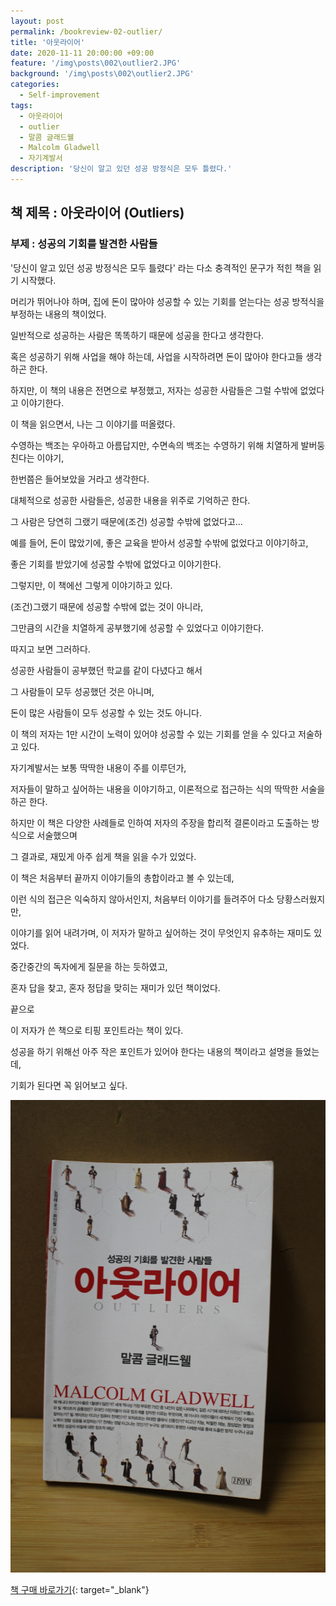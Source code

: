 ```yaml
---
layout: post
permalink: /bookreview-02-outlier/
title: '아웃라이어'
date: 2020-11-11 20:00:00 +09:00
feature: '/img\posts\002\outlier2.JPG'
background: '/img\posts\002\outlier2.JPG'
categories:
  - Self-improvement
tags:
  - 아웃라이어
  - outlier
  - 말콤 글래드웰
  - Malcolm Gladwell
  - 자기계발서
description: '당신이 알고 있던 성공 방정식은 모두 틀렸다.'
---
```

## 책 제목 : 아웃라이어 (Outliers)

### 부제 : 성공의 기회를 발견한 사람들

'당신이 알고 있던 성공 방정식은 모두 틀렸다' 라는 다소 충격적인 문구가 적힌 책을 읽기 시작했다.



머리가 뛰어나야 하며, 집에 돈이 많아야 성공할 수 있는 기회를 얻는다는 성공 방적식을 부정하는 내용의 책이었다.

일반적으로 성공하는 사람은 똑똑하기 때문에 성공을 한다고 생각한다.

혹은 성공하기 위해 사업을 해야 하는데, 사업을 시작하려면 돈이 많아야 한다고들 생각하곤 한다.



하지만, 이 책의 내용은 전면으로 부정했고, 저자는 성공한 사람들은 그럴 수밖에 없었다고 이야기한다.



이 책을 읽으면서, 나는 그 이야기를 떠올렸다.

수영하는 백조는 우아하고 아름답지만, 수면속의 백조는 수영하기 위해 치열하게 발버둥 친다는 이야기,

한번쯤은 들어보았을 거라고 생각한다.



대체적으로 성공한 사람들은, 성공한 내용을 위주로 기억하곤 한다.

그 사람은 당연히 그랬기 때문에(조건) 성공할 수밖에 없었다고...

예를 들어, 돈이 많았기에, 좋은 교육을 받아서 성공할 수밖에 없었다고 이야기하고,

좋은 기회를 받았기에 성공할 수밖에 없었다고 이야기한다.



그렇지만, 이 책에선 그렇게 이야기하고 있다.

(조건)그랬기 때문에 성공할 수밖에 없는 것이 아니라,

그만큼의 시간을 치열하게 공부했기에 성공할 수 있었다고 이야기한다.

따지고 보면 그러하다.

성공한 사람들이 공부했던 학교를 같이 다녔다고 해서

그 사람들이 모두 성공했던 것은 아니며,

돈이 많은 사람들이 모두 성공할 수 있는 것도 아니다.





이 책의 저자는 1만 시간이 노력이 있어야 성공할 수 있는 기회를 얻을 수 있다고 저술하고 있다.



자기계발서는 보통 딱딱한 내용이 주를 이루던가,

저자들이 말하고 싶어하는 내용을 이야기하고, 이론적으로 접근하는 식의 딱딱한 서술을 하곤 한다.



하지만 이 책은 다양한 사례들로 인하여 저자의 주장을 합리적 결론이라고 도출하는 방식으로 서술했으며

그 결과로, 재밌게 아주 쉽게 책을 읽을 수가 있었다.



이 책은 처음부터 끝까지 이야기들의 총합이라고 볼 수 있는데,

이런 식의 접근은 익숙하지 않아서인지, 처음부터 이야기를 들려주어 다소 당황스러웠지만,

이야기를 읽어 내려가며, 이 저자가 말하고 싶어하는 것이 무엇인지 유추하는 재미도 있었다.



중간중간의 독자에게 질문을 하는 듯하였고,

혼자 답을 찾고, 혼자 정답을 맞히는 재미가 있던 책이었다.







끝으로  



이 저자가 쓴 책으로 티핑 포인트라는 책이 있다.



성공을 하기 위해선 아주 작은 포인트가 있어야 한다는 내용의 책이라고 설명을 들었는데,

기회가 된다면 꼭 읽어보고 싶다.

![아웃라이어](/img\posts\002\outlier1.JPG)

[책 구매 바로가기](https://book.naver.com/bookdb/book_detail.nhn?bid=14824131){: target="_blank"}
